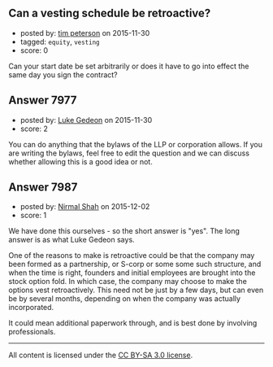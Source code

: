 ## Can a vesting schedule be retroactive?

- posted by: [tim peterson](https://stackexchange.com/users/360327/tim-peterson) on 2015-11-30
- tagged: `equity`, `vesting`
- score: 0

Can your start date be set arbitrarily or does it have to go into effect the same day you sign the contract?


## Answer 7977

- posted by: [Luke Gedeon](https://stackexchange.com/users/1119600/luke-gedeon) on 2015-11-30
- score: 2

You can do anything that the bylaws of the LLP or corporation allows. If you are writing the bylaws, feel free to edit the question and we can discuss whether allowing this is a good idea or not.


## Answer 7987

- posted by: [Nirmal Shah](https://stackexchange.com/users/7398429/nirmal-shah) on 2015-12-02
- score: 1

We have done this ourselves - so the short answer is "yes". The long answer is as what Luke Gedeon says.

One of the reasons to make is retroactive could be that the company may been formed as a partnership, or S-corp or some some such structure, and when the time is right, founders and initial employees are brought into the stock option fold. In which case, the company may choose to make the options vest retroactively. This need not be just by a few days, but can even be by several months, depending on when the company was actually incorporated. 

It could mean additional paperwork through, and is best done by involving professionals.



---

All content is licensed under the [CC BY-SA 3.0 license](https://creativecommons.org/licenses/by-sa/3.0/).
